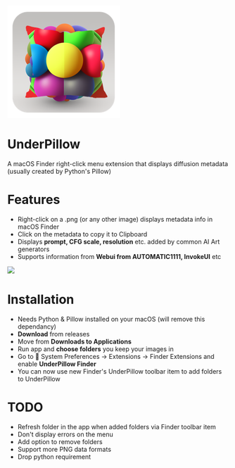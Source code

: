 ![](https://github.com/anastasiuspernat/DiffusionInfo/blob/main/UnderPillow/Assets.xcassets/AppIcon.appiconset/icon_256x256.png?raw=true)
# UnderPillow
A macOS Finder right-click menu extension that displays diffusion metadata (usually created by Python's Pillow)

# Features
- Right-click on a .png (or any other image) displays metadata info in macOS Finder
- Click on the metadata to copy it to Clipboard
- Displays **prompt, CFG scale, resolution** etc. added by common AI Art generators
- Supports information from **Webui from AUTOMATIC1111, InvokeUI** etc 

![](https://github.com/anastasiuspernat/UnderPillow/blob/main/Screenshot.jpg?raw=true)

# Installation
- Needs Python & Pillow installed on your macOS (will remove this dependancy)
- **Download** from releases 
- Move from **Downloads to Applications**
- Run app and **choose folders** you keep your images in
- Go to  System Preferences -> Extensions -> Finder Extensions and enable **UnderPillow Finder**
- You can now use new Finder's UnderPillow toolbar item to add folders to UnderPillow

# TODO
- Refresh folder in the app when added folders via Finder toolbar item
- Don't display errors on the menu
- Add option to remove folders
- Support more PNG data formats
- Drop python requirement
